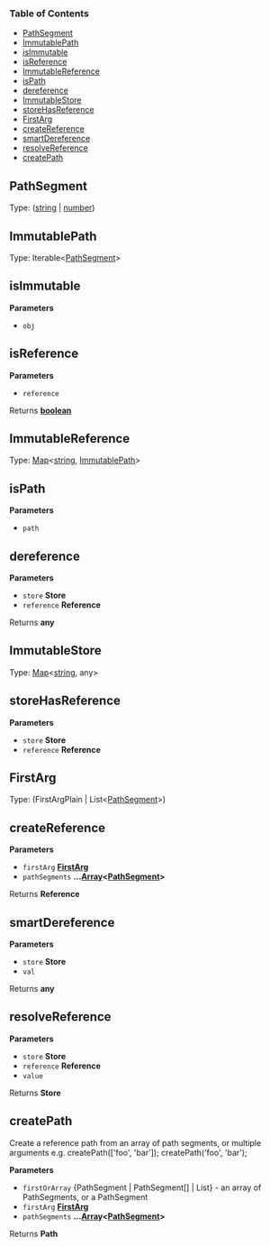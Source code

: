 <!-- Generated by documentation.js. Update this documentation by updating the source code. -->

### Table of Contents

-   [PathSegment](#pathsegment)
-   [ImmutablePath](#immutablepath)
-   [isImmutable](#isimmutable)
-   [isReference](#isreference)
-   [ImmutableReference](#immutablereference)
-   [isPath](#ispath)
-   [dereference](#dereference)
-   [ImmutableStore](#immutablestore)
-   [storeHasReference](#storehasreference)
-   [FirstArg](#firstarg)
-   [createReference](#createreference)
-   [smartDereference](#smartdereference)
-   [resolveReference](#resolvereference)
-   [createPath](#createpath)

## PathSegment

Type: ([string](https://developer.mozilla.org/en-US/docs/Web/JavaScript/Reference/Global_Objects/String) \| [number](https://developer.mozilla.org/en-US/docs/Web/JavaScript/Reference/Global_Objects/Number))

## ImmutablePath

Type: Iterable&lt;[PathSegment](#pathsegment)>

## isImmutable

**Parameters**

-   `obj`  

## isReference

**Parameters**

-   `reference`  

Returns **[boolean](https://developer.mozilla.org/en-US/docs/Web/JavaScript/Reference/Global_Objects/Boolean)** 

## ImmutableReference

Type: [Map](https://developer.mozilla.org/en-US/docs/Web/JavaScript/Reference/Global_Objects/Map)&lt;[string](https://developer.mozilla.org/en-US/docs/Web/JavaScript/Reference/Global_Objects/String), [ImmutablePath](#immutablepath)>

## isPath

**Parameters**

-   `path`  

## dereference

**Parameters**

-   `store` **Store** 
-   `reference` **Reference** 

Returns **any** 

## ImmutableStore

Type: [Map](https://developer.mozilla.org/en-US/docs/Web/JavaScript/Reference/Global_Objects/Map)&lt;[string](https://developer.mozilla.org/en-US/docs/Web/JavaScript/Reference/Global_Objects/String), any>

## storeHasReference

**Parameters**

-   `store` **Store** 
-   `reference` **Reference** 

## FirstArg

Type: (FirstArgPlain | List&lt;[PathSegment](#pathsegment)>)

## createReference

**Parameters**

-   `firstArg` **[FirstArg](#firstarg)** 
-   `pathSegments` **...[Array](https://developer.mozilla.org/en-US/docs/Web/JavaScript/Reference/Global_Objects/Array)&lt;[PathSegment](#pathsegment)>** 

Returns **Reference** 

## smartDereference

**Parameters**

-   `store` **Store** 
-   `val`  

Returns **any** 

## resolveReference

**Parameters**

-   `store` **Store** 
-   `reference` **Reference** 
-   `value`  

Returns **Store** 

## createPath

Create a reference path from an array of path segments, or multiple arguments
e.g.
 createPath(['foo', 'bar']);
 createPath('foo', 'bar');

**Parameters**

-   `firstOrArray`  {PathSegment | PathSegment\[] | List<PathSegment>} - an array of PathSegments, or a PathSegment
-   `firstArg` **[FirstArg](#firstarg)** 
-   `pathSegments` **...[Array](https://developer.mozilla.org/en-US/docs/Web/JavaScript/Reference/Global_Objects/Array)&lt;[PathSegment](#pathsegment)>** 

Returns **Path** 
